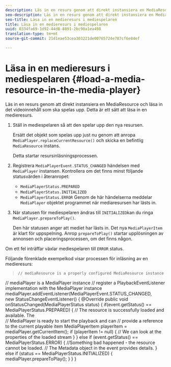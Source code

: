 ```yaml
---
description: Läs in en resurs genom att direkt instansiera en MediaResource och läsa in det videoinnehåll som ska spelas upp. Detta är ett sätt att läsa in en medieresurs.
seo-description: Läs in en resurs genom att direkt instansiera en MediaResource och läsa in det videoinnehåll som ska spelas upp. Detta är ett sätt att läsa in en medieresurs.
seo-title: Läsa in en medieresurs i mediespelaren
title: Läsa in en medieresurs i mediespelaren
uuid: 0334fa69-1d92-44d8-8891-2bc90a1ea498
translation-type: tm+mt
source-git-commit: 21d1eae53cea303221de00765724e787cf6e84ef

---
```



# Läsa in en medieresurs i mediespelaren {#load-a-media-resource-in-the-media-player}

Läs in en resurs genom att direkt instansiera en MediaResource och läsa in det videoinnehåll som ska spelas upp. Detta är ett sätt att läsa in en medieresurs.

1. Ställ in mediespelaren så att den spelar upp den nya resursen.

   Ersätt det objekt som spelas upp just nu genom att anropa `MediaPlayer.replaceCurrentResource()` och skicka en befintlig `MediaResource` instans.

   Detta startar resursinläsningsprocessen.

1. Registrera `MediaPlayerEvent.STATUS_CHANGED` händelsen med `MediaPlayer` instansen. Kontrollera om det finns minst följande statusvärden i återanropet:

   * `MediaPlayerStatus.PREPARED`
   * `MediaPlayerStatus.INITIALIZED`
   * `MediaPlayerStatus.ERROR`
   Genom de här händelserna meddelar `MediaPlayer` objektet programmet när mediaresursen har lästs in.
1. När statusen för mediespelaren ändras till `INITIALIZED`kan du ringa `MediaPlayer.prepareToPlay()`.

   Den här statusen anger att mediet har lästs in. Det nya `MediaPlayerItem` är klart för uppspelning. Anrop `prepareToPlay()` startar upplösningen av annonsen och placeringsprocessen, om det finns någon.

Om ett fel inträffar växlar mediespelaren till `ERROR` status.

Följande förenklade exempelkod visar processen för inläsning av en medieresurs:
>```java>
>// mediaResource is a properly configured MediaResource instance 
// mediaPlayer is a MediaPlayer instance 
// register a PlaybackEventListener implementation with the MediaPlayer instance 
mediaPlayer.addEventListener(MediaPlayerEvent.STATUS_CHANGED,  
 new StatusChangeEventListener() { 
   @Override 
   public void onStatusChanged(MediaPlayerStatus status) { 
       if(event.getStatus() == MediaPlayerStatus.PREPARED) { 
           // The resource is successfully loaded and available. The  
           // MediaPlayer is ready to start the playback and can 
           // provide a reference to the current playable item 
           MediaPlayerItem playerItem = mediaPlayer.getCurrentItem(); 
           if (playerItem != null) { 
               // We can look at the properties of the loaded stream 
           } 
       } 
       else if (event.getStatus() == MediaPlayerStatus.ERROR) { 
           //Something bad happened - the resource cannot be loaded. 
           // The Metadata object in the event provides details. 
       } 
       else if (status == MediaPlayerStatus.INITIALIZED) { 
           mediaPlayer.prepareToPlay(); 
       } 
   } 
} 
```
